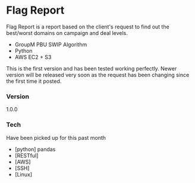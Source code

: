 # Flag Report

Flag Report is a report based on the client's request to find out the best/worst domains on campaign and deal levels.
 - GroupM PBU SWIP Algorithm
 - Python
 - AWS EC2 + S3

This is the first version and has been tested working perfectly. Newer version will be released very soon as the request has been changing since the first time it posted.

### Version
1.0.0

### Tech

Have been picked up for this past month
* [python] pandas
* [RESTful]
* [AWS]
* [SSH]
* [Linux]
